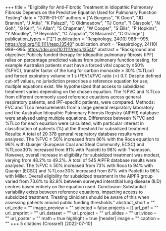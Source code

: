 +++
title = "Eligibility for Anti-Fibrotic Treatment in Idiopathic Pulmonary Fibrosis Depends on the Predictive Equation Used for Pulmonary Function Testing"
date = "2019-01-01"
authors = ["A Burgess", "K Goon", "JD Brannan", "J Attia", "K Palazzi", "C Oldmeadow", "TJ Corte", "I Glaspole", "N Goh", "G Keir", "H Allan", "S Chapman", "W Cooper", "S Ellis", "P Hopkins", "Y Moodley", "P Reynolds", "C Zappala", "S Macansh", "C Grainge"]
publication_types = ["2"]
publication = "Respirology, 24(10) 988--995. https://doi.org/10.1111/resp.13540"
publication_short = "Respirology, 24(10) 988--995. https://doi.org/10.1111/resp.13540"
abstract = "Background and objective: Publicly funded therapy for idiopathic pulmonary fibrosis (IPF) relies on percentage predicted values from pulmonary function testing, for example Australian patients must have a forced vital capacity ≥50% (%FVC), transfer factor of the lung for carbon monoxide ≥ 30% (%TLco) and forced expiratory volume in 1 s (FEV1)/FVC ratio {$>$} 0.7. Despite defined cut-off values, no jurisdiction prescribes a reference equation for use; multiple equations exist. We hypothesized that access to subsidized treatment varies depending on the chosen equation. The %FVC and %TLco from different commonly used reference equations across general respiratory patients, and IPF-specific patients, were compared. Methods: FVC and TLco measurements from a large general respiratory laboratory and the Australian Idiopathic Pulmonary Fibrosis Registry (AIPFR) database were analysed using multiple equations. Differences between %FVC and %TLco for each equation were calculated, with particular interest in classification of patients (%) at the threshold for subsidized treatment. Results: A total of 20 378 general respiratory database results were analysed. The %FVC ≥ 50% increased from 86% with the Roca equation to 96% with Quanjer (European Coal and Steal Community, ECSC) and %TLco≥30% increased from 91% with Paoletti to 98% with Thompson. However, overall increase in eligibility for subsidized treatment was modest, varying from 48.2% to 49.2%. A total of 545 AIPFR database results were analysed. The %FVC ≥ 50% increased from 73% with Roca to 94% with Quanjer (ECSC) and %TLco≥30% increased from 87% with Paoletti to 96% with Miller. Overall eligibility for subsidized treatment in the AIPFR group varied from 73.6% to 82.8% between surveyed interstitial lung disease (ILD) centres based entirely on the equation used. Conclusion: Substantial variability exists between reference equations, impacting access to subsidized treatment. Treating clinicians should be aware of this when assessing patients around public funding thresholds."
abstract_short = ""
url_code = ""
image_preview = ""
selected = false
projects = []
url_pdf = ""
url_preprint = ""
url_dataset = ""
url_project = ""
url_slides = ""
url_video = ""
url_poster = ""
math = true
highlight = true
[header]
image = ""
caption = ""
+++
5 citations (Crossref) [2022-07-10]
